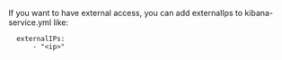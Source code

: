 If you want to have external access, you can add externalIps to kibana-service.yml like:

```
  externalIPs:
      - "<ip>"
```

